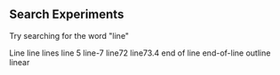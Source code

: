 ## Search Experiments
Try searching for the word "line"

Line
line
lines
line 5
line-7
line72
line73.4
end of line
end-of-line
outline
linear

